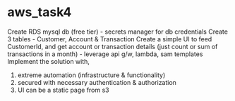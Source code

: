 # aws_task4

Create RDS mysql db (free tier) - secrets manager for db credentials
Create 3 tables - Customer, Account & Transaction
Create a simple UI to feed CustomerId, and get account or transaction details (just count or sum of transactions in a month) - leverage api g/w, lambda, sam templates
Implement the solution with, 
1. extreme automation (infrastructure & functionality)
2. secured with necessary authentication & authorization
3. UI can be a static page from s3
